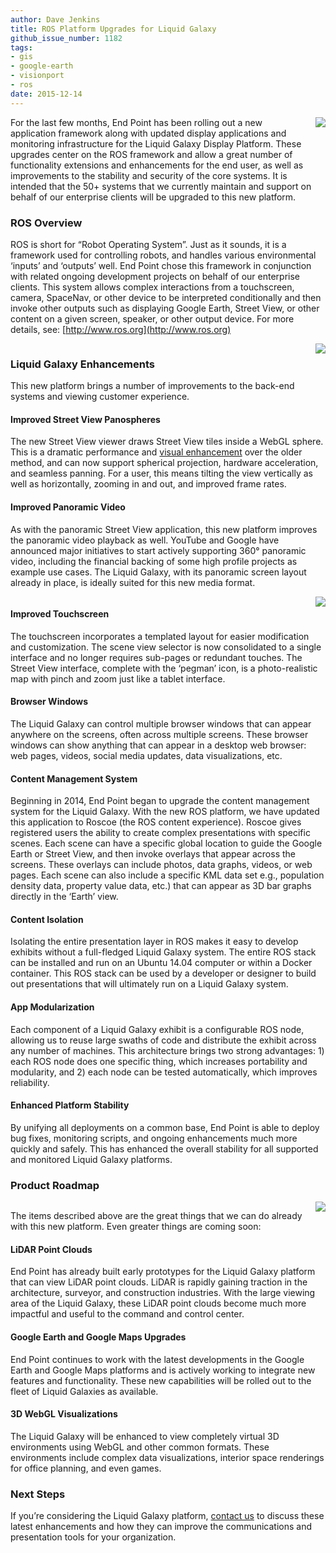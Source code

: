 ```yaml
---
author: Dave Jenkins
title: ROS Platform Upgrades for Liquid Galaxy
github_issue_number: 1182
tags:
- gis
- google-earth
- visionport
- ros
date: 2015-12-14
---
```


<div class="separator" style="clear: both; text-align: center;"><a href="/blog/2015/12/ros-platform-upgrades-for-liquid-galaxy/image-0-big.jpeg" imageanchor="1" style="clear: right; float: right; margin-bottom: 1em; margin-left: 1em;"><img border="0" src="/blog/2015/12/ros-platform-upgrades-for-liquid-galaxy/image-0.jpeg"/></a></div>

For the last few months, End Point has been rolling out a new application framework along with updated display applications and monitoring infrastructure for the Liquid Galaxy Display Platform.  These upgrades center on the ROS framework and allow a great number of functionality extensions and enhancements for the end user, as well as improvements to the stability and security of the core systems. It is intended that the 50+ systems that we currently maintain and support on behalf of our enterprise clients will be upgraded to this new platform.

### ROS Overview

ROS is short for “Robot Operating System”.  Just as it sounds, it is a framework used for controlling robots, and handles various environmental ‘inputs’ and ‘outputs’ well.  End Point chose this framework in conjunction with related ongoing development projects on behalf of our enterprise clients.  This system allows complex interactions from a touchscreen, camera, SpaceNav, or other device to be interpreted conditionally and then invoke other outputs such as displaying Google Earth, Street View, or other content on a given screen, speaker, or other output device.  For more details, see: [http://www.ros.org](http://www.ros.org)

<div class="separator" style="clear: both; text-align: center;"><a href="/blog/2015/12/ros-platform-upgrades-for-liquid-galaxy/image-1-big.jpeg" imageanchor="1" style="clear: right; float: right; margin-bottom: 1em; margin-left: 1em;"><img border="0" src="/blog/2015/12/ros-platform-upgrades-for-liquid-galaxy/image-1.jpeg"/></a></div>

### Liquid Galaxy Enhancements

This new platform brings a number of improvements to the back-end systems and viewing customer experience.

#### Improved Street View Panospheres

The new Street View viewer draws Street View tiles inside a WebGL sphere.  This is a dramatic performance and [visual enhancement](https://www.youtube.com/watch?v=YvQ5JmXx3Bg) over the older method, and can now support spherical projection, hardware acceleration, and seamless panning.  For a user, this means tilting the view vertically as well as horizontally, zooming in and out, and improved frame rates.

#### Improved Panoramic Video

As with the panoramic Street View application, this new platform improves the panoramic video playback as well.  YouTube and Google have announced major initiatives to start actively supporting 360° panoramic video, including the financial backing of some high profile projects as  example use cases.  The Liquid Galaxy, with its panoramic screen layout already in place, is ideally suited for this new media format.

<div class="separator" style="clear: both; text-align: center;"><a href="/blog/2015/12/ros-platform-upgrades-for-liquid-galaxy/image-2-big.png" imageanchor="1" style="clear: right; float: right; margin-bottom: 1em; margin-left: 1em;"><img border="0" src="/blog/2015/12/ros-platform-upgrades-for-liquid-galaxy/image-2.png"/></a></div>

#### Improved Touchscreen

The touchscreen incorporates a templated layout for easier modification and customization.  The scene view selector is now consolidated to a single interface and no longer requires sub-pages or redundant touches.  The Street View interface, complete with the ‘pegman’ icon, is a photo-realistic map with pinch and zoom just like a tablet interface.

#### Browser Windows

The Liquid Galaxy can control multiple browser windows that can appear anywhere on the screens, often across multiple screens.  These browser windows can show anything that can appear in a desktop web browser: web pages, videos, social media updates, data visualizations, etc.

#### Content Management System

Beginning in 2014, End Point began to upgrade the content management system for the Liquid Galaxy.  With the new ROS platform, we have updated this application to Roscoe (the ROS content experience).  Roscoe gives registered users the ability to create complex presentations with specific scenes.  Each scene can have a specific global location to guide the Google Earth or Street View, and then invoke overlays that appear across the screens.  These overlays can include photos,  data graphs, videos, or web pages.  Each scene can also include a specific KML data set e.g., population density data, property value data, etc.) that can appear as 3D bar graphs directly in the ‘Earth’ view.

#### Content Isolation

Isolating the entire presentation layer in ROS makes it easy to develop exhibits without a full-fledged Liquid Galaxy system.  The entire ROS stack can be installed and run on an Ubuntu 14.04 computer or within a Docker container.  This ROS stack can be used by a developer or designer to build out presentations that will ultimately run on a Liquid Galaxy system.

#### App Modularization

Each component of a Liquid Galaxy exhibit is a configurable ROS node, allowing us to reuse large swaths of code and distribute the exhibit across any number of machines. This architecture brings two strong advantages: 1) each ROS node does one specific thing, which increases portability and modularity, and 2) each node can be tested automatically, which improves reliability.

#### Enhanced Platform Stability

By unifying all deployments on a common base, End Point is able to deploy bug fixes, monitoring scripts, and ongoing enhancements much more quickly and safely.  This has enhanced the overall stability for all supported and monitored Liquid Galaxy platforms.

### Product Roadmap

<div class="separator" style="clear: both; text-align: center;"><a href="/blog/2015/12/ros-platform-upgrades-for-liquid-galaxy/image-3-big.png" imageanchor="1" style="clear: right; float: right; margin-bottom: 1em; margin-left: 1em;"><img border="0" src="/blog/2015/12/ros-platform-upgrades-for-liquid-galaxy/image-3.png"/></a></div>

The items described above are the great things that we can do already with this new platform.  Even greater things are coming soon:

#### LiDAR Point Clouds

End Point has already built early prototypes for the Liquid Galaxy platform that can view LiDAR point clouds.  LiDAR is rapidly gaining traction in the architecture, surveyor, and construction industries.  With the large viewing area of the Liquid Galaxy, these LiDAR point clouds become much more impactful and useful to the command and control center.

#### Google Earth and Google Maps Upgrades

End Point continues to work with the latest developments in the Google Earth and Google Maps platforms and is actively working to integrate new features and functionality. These new capabilities will be rolled out to the fleet of Liquid Galaxies as available.

#### 3D WebGL Visualizations

The Liquid Galaxy will be enhanced to view completely virtual 3D environments using WebGL and other common formats.  These environments include complex data visualizations, interior space renderings for office planning, and even games.

### Next Steps

If you’re considering the Liquid Galaxy platform, [contact us](https://liquidgalaxy.endpoint.com/#contact) to discuss these latest enhancements and how they can improve the communications and presentation tools for your organization.
